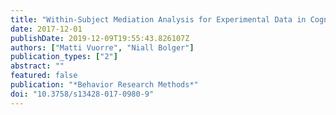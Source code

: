 ```yaml
---
title: "Within-Subject Mediation Analysis for Experimental Data in Cognitive Psychology and Neuroscience"
date: 2017-12-01
publishDate: 2019-12-09T19:55:43.826107Z
authors: ["Matti Vuorre", "Niall Bolger"]
publication_types: ["2"]
abstract: ""
featured: false
publication: "*Behavior Research Methods*"
doi: "10.3758/s13428-017-0980-9"
---
```


